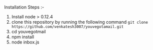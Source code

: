 Installation Steps :-

1) Install node > 0.12.4
2) clone this repository by running the following command  `git clone https://github.com/venkatesh3007/youvegotamail.git`
3) cd youvegotmail
4) npm install
5) node inbox.js
